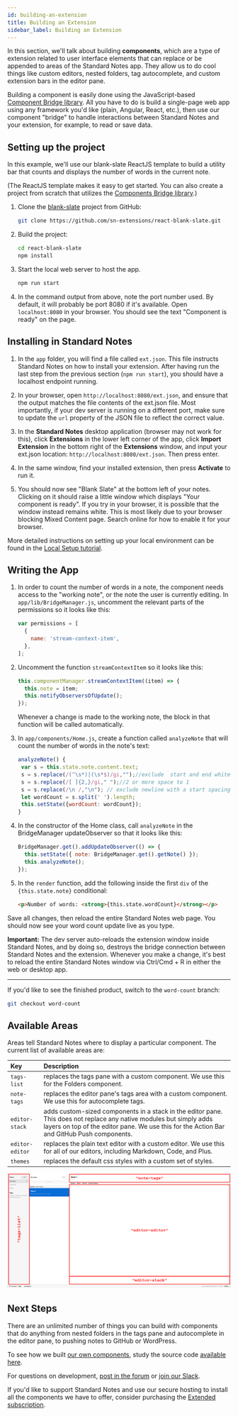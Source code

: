 ```yaml
---
id: building-an-extension
title: Building an Extension
sidebar_label: Building an Extension
---
```


In this section, we'll talk about building **components**, which are a type of extension related to user interface elements that can replace or be appended to areas of the Standard Notes app. They allow us to do cool things like custom editors, nested folders, tag autocomplete, and custom extension bars in the editor pane.

Building a component is easily done using the JavaScript-based [Component Bridge library](https://github.com/sn-extensions/components-api). All you have to do is build a single-page web app using any framework you'd like (plain, Angular, React, etc.), then use our component "bridge" to handle interactions between Standard Notes and your extension, for example, to read or save data.

## Setting up the project

In this example, we'll use our blank-slate ReactJS template to build a utility bar that counts and displays the number of words in the current note.

(The ReactJS template makes it easy to get started. You can also create a project from scratch that utilizes the [Components Bridge library](https://github.com/sn-extensions/components-api).)

1. Clone the [blank-slate](https://github.com/sn-extensions/react-blank-slate) project from GitHub:

   ```bash
   git clone https://github.com/sn-extensions/react-blank-slate.git
   ```

1. Build the project:

   ```bash
   cd react-blank-slate
   npm install
   ```

1. Start the local web server to host the app.

   ```bash
   npm run start
   ```

1. In the command output from above, note the port number used. By default, it will probably be port 8080 if it's available. Open `localhost:8080` in your browser. You should see the text "Component is ready" on the page.

## Installing in Standard Notes

1. In the `app` folder, you will find a file called `ext.json`. This file instructs Standard Notes on how to install your extension. After having run the last step from the previous section (`npm run start`), you should have a localhost endpoint running.

1. In your browser, open `http://localhost:8080/ext.json`, and ensure that the output matches the file contents of the ext.json file. Most importantly, if your dev server is running on a different port, make sure to update the `url` property of the JSON file to reflect the correct value.

1. In the **Standard Notes** desktop application (browser may not work for this), click **Extensions** in the lower left corner of the app, click **Import Extension** in the bottom right of the **Extensions** window, and input your ext.json location: `http://localhost:8080/ext.json`. Then press enter.

1. In the same window, find your installed extension, then press **Activate** to run it.

1. You should now see "Blank Slate" at the bottom left of your notes. Clicking on it should raise a little window which displays "Your component is ready". If you try in your browser, it is possible that the window instead remains white. This is most likely due to your browser blocking Mixed Content page. Search online for how to enable it for your browser.

More detailed instructions on setting up your local environment can be found in the [Local Setup tutorial](/extensions/local-setup).

## Writing the App

1. In order to count the number of words in a note, the component needs access to the "working note", or the note the user is currently editing. In `app/lib/BridgeManager.js`, uncomment the relevant parts of the permissions so it looks like this:

   ```javascript
   var permissions = [
     {
       name: 'stream-context-item',
     },
   ];
   ```

1. Uncomment the function `streamContextItem` so it looks like this:

   ```javascript
   this.componentManager.streamContextItem((item) => {
     this.note = item;
     this.notifyObserversOfUpdate();
   });
   ```

   Whenever a change is made to the working note, the block in that function will be called automatically.

1. In `app/components/Home.js`, create a function called `analyzeNote` that will count the number of words in the note's text:

   ```javascript
   analyzeNote() {
   	var s = this.state.note.content.text;
   	s = s.replace(/(^\s*)|(\s*$)/gi,"");//exclude  start and end white-space
   	s = s.replace(/[ ]{2,}/gi," ");//2 or more space to 1
   	s = s.replace(/\n /,"\n"); // exclude newline with a start spacing
   	let wordCount = s.split(' ').length;
   	this.setState({wordCount: wordCount});
   }
   ```

1. In the constructor of the Home class, call `analyzeNote` in the BridgeManager updateObserver so that it looks like this:

   ```javascript
   BridgeManager.get().addUpdateObserver(() => {
     this.setState({ note: BridgeManager.get().getNote() });
     this.analyzeNote();
   });
   ```

1. In the `render` function, add the following inside the first `div` of the `{this.state.note}` conditional:

   ```html
   <p>Number of words: <strong>{this.state.wordCount}</strong></p>
   ```

Save all changes, then reload the entire Standard Notes web page. You should now see your word count update live as you type.

**Important:** The dev server auto-reloads the extension window inside Standard Notes, and by doing so, destroys the bridge connection between Standard Notes and the extension. Whenever you make a change, it's best to reload the entire Standard Notes window via Ctrl/Cmd + R in either the web or desktop app.

---

If you'd like to see the finished product, switch to the `word-count` branch:

```bash
git checkout word-count
```

## Available Areas

Areas tell Standard Notes where to display a particular component. The current list of available areas are:

| Key             | Description                                                                                                                                                                                                       |
| :-------------- | :---------------------------------------------------------------------------------------------------------------------------------------------------------------------------------------------------------------- |
| `tags-list`     | replaces the tags pane with a custom component. We use this for the Folders component.                                                                                                                            |
| `note-tags`     | replaces the editor pane's tags area with a custom component. We use this for autocomplete tags.                                                                                                                  |
| `editor-stack`  | adds custom-sized components in a stack in the editor pane. This does not replace any native modules but simply adds layers on top of the editor pane. We use this for the Action Bar and GitHub Push components. |
| `editor-editor` | replaces the plain text editor with a custom editor. We use this for all of our editors, including Markdown, Code, and Plus.                                                                                      |
| `themes`        | replaces the default css styles with a custom set of styles.                                                                                                                                                      |

![Image of areas](/img/extensions/areas.png)

## Next Steps

There are an unlimited number of things you can build with components that do anything from nested folders in the tags pane and autocomplete in the editor pane, to pushing notes to GitHub or WordPress.

To see how we built [our own components](https://standardnotes.org/extensions), study the source code [available here](https://github.com/sn-extensions).

For questions on development, [post in the forum](https://forum.standardnotes.org) or [join our Slack](https://standardnotes.org/slack).

If you'd like to support Standard Notes and use our secure hosting to install all the components we have to offer, consider purchasing the [Extended subscription](https://standardnotes.org/extended).
